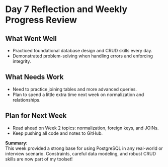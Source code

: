 # Day 7 Reflection and Weekly Progress Review

## What Went Well
- Practiced foundational database design and CRUD skills every day.
- Demonstrated problem-solving when handling errors and enforcing integrity.

## What Needs Work
- Need to practice joining tables and more advanced queries.
- Plan to spend a little extra time next week on normalization and relationships.

## Plan for Next Week
- Read ahead on Week 2 topics: normalization, foreign keys, and JOINs.
- Keep pushing all code and notes to GitHub.

**Summary:**  
This week provided a strong base for using PostgreSQL in any real-world or interview scenario. Constraints, careful data modeling, and robust CRUD skills are now part of my toolset!